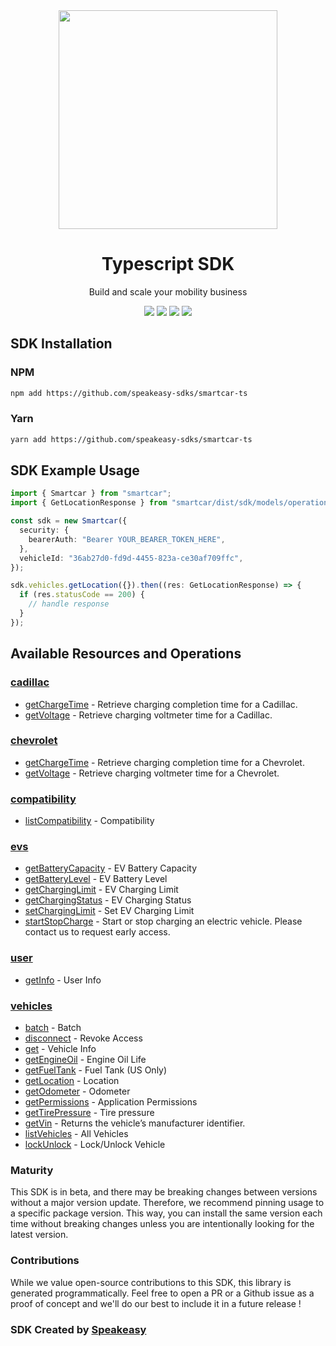 <div align="center">
    <img src="https://user-images.githubusercontent.com/6267663/232771888-a65b182b-9ae7-42f3-9bbe-85658a61b9e3.svg" width="350px">
    <h1>Typescript SDK</h1>
   <p>Build and scale your mobility business</p>
   <a href="https://smartcar.com/docs/api/"><img src="https://img.shields.io/static/v1?label=Docs&message=API Ref&color=000&style=for-the-badge" /></a>
   <a href="https://github.com/speakeasy-sdks/smartcar-ts/actions"><img src="https://img.shields.io/github/actions/workflow/status/speakeasy-sdks/smartcar-ts/speakeasy_sdk_generation.yml?style=for-the-badge" /></a>
  <a href="https://opensource.org/licenses/MIT"><img src="https://img.shields.io/badge/License-MIT-blue.svg?style=for-the-badge" /></a>
  <a href="https://github.com/speakeasy-sdks/smartcar-ts/releases"><img src="https://img.shields.io/github/v/release/speakeasy-sdks/smartcar-ts?sort=semver&style=for-the-badge" /></a>
</div>

<!-- Start SDK Installation -->
## SDK Installation

### NPM

```bash
npm add https://github.com/speakeasy-sdks/smartcar-ts
```

### Yarn

```bash
yarn add https://github.com/speakeasy-sdks/smartcar-ts
```
<!-- End SDK Installation -->

## SDK Example Usage
<!-- Start SDK Example Usage -->
```typescript
import { Smartcar } from "smartcar";
import { GetLocationResponse } from "smartcar/dist/sdk/models/operations";

const sdk = new Smartcar({
  security: {
    bearerAuth: "Bearer YOUR_BEARER_TOKEN_HERE",
  },
  vehicleId: "36ab27d0-fd9d-4455-823a-ce30af709ffc",
});

sdk.vehicles.getLocation({}).then((res: GetLocationResponse) => {
  if (res.statusCode == 200) {
    // handle response
  }
});
```
<!-- End SDK Example Usage -->

<!-- Start SDK Available Operations -->
## Available Resources and Operations


### [cadillac](docs/cadillac/README.md)

* [getChargeTime](docs/cadillac/README.md#getchargetime) - Retrieve charging completion time for a Cadillac.
* [getVoltage](docs/cadillac/README.md#getvoltage) - Retrieve charging voltmeter time for a Cadillac.

### [chevrolet](docs/chevrolet/README.md)

* [getChargeTime](docs/chevrolet/README.md#getchargetime) - Retrieve charging completion time for a Chevrolet.
* [getVoltage](docs/chevrolet/README.md#getvoltage) - Retrieve charging voltmeter time for a Chevrolet.

### [compatibility](docs/compatibility/README.md)

* [listCompatibility](docs/compatibility/README.md#listcompatibility) - Compatibility

### [evs](docs/evs/README.md)

* [getBatteryCapacity](docs/evs/README.md#getbatterycapacity) - EV Battery Capacity
* [getBatteryLevel](docs/evs/README.md#getbatterylevel) - EV Battery Level
* [getChargingLimit](docs/evs/README.md#getcharginglimit) - EV Charging Limit
* [getChargingStatus](docs/evs/README.md#getchargingstatus) - EV Charging Status
* [setChargingLimit](docs/evs/README.md#setcharginglimit) - Set EV Charging Limit
* [startStopCharge](docs/evs/README.md#startstopcharge) - Start or stop charging an electric vehicle. Please contact us to request early access.

### [user](docs/user/README.md)

* [getInfo](docs/user/README.md#getinfo) - User Info

### [vehicles](docs/vehicles/README.md)

* [batch](docs/vehicles/README.md#batch) - Batch
* [disconnect](docs/vehicles/README.md#disconnect) - Revoke Access
* [get](docs/vehicles/README.md#get) - Vehicle Info
* [getEngineOil](docs/vehicles/README.md#getengineoil) - Engine Oil Life
* [getFuelTank](docs/vehicles/README.md#getfueltank) - Fuel Tank (US Only)
* [getLocation](docs/vehicles/README.md#getlocation) - Location
* [getOdometer](docs/vehicles/README.md#getodometer) - Odometer
* [getPermissions](docs/vehicles/README.md#getpermissions) - Application Permissions
* [getTirePressure](docs/vehicles/README.md#gettirepressure) - Tire pressure
* [getVin](docs/vehicles/README.md#getvin) - Returns the vehicle’s manufacturer identifier.
* [listVehicles](docs/vehicles/README.md#listvehicles) - All Vehicles
* [lockUnlock](docs/vehicles/README.md#lockunlock) - Lock/Unlock Vehicle
<!-- End SDK Available Operations -->

### Maturity

This SDK is in beta, and there may be breaking changes between versions without a major version update. Therefore, we recommend pinning usage
to a specific package version. This way, you can install the same version each time without breaking changes unless you are intentionally
looking for the latest version.

### Contributions

While we value open-source contributions to this SDK, this library is generated programmatically.
Feel free to open a PR or a Github issue as a proof of concept and we'll do our best to include it in a future release !

### SDK Created by [Speakeasy](https://docs.speakeasyapi.dev/docs/using-speakeasy/client-sdks)

